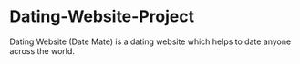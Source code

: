 # Dating-Website-Project
Dating Website (Date Mate) is a dating website which helps to date anyone across the world.
